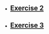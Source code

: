- ## [Exercise 2](https://github.com/chrscmpl/css-exercises/tree/main/grid/02-grid-layout-2)

- ## [Exercise 3](https://github.com/chrscmpl/css-exercises/tree/main/grid/03-grid-layout-3)
